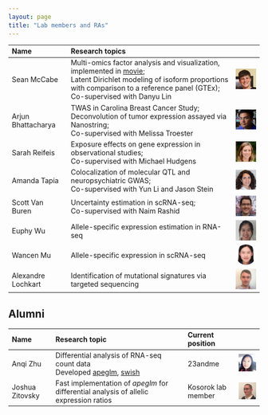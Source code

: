 ```yaml
---
layout: page
title: "Lab members and RAs"
---
```


| Name | Research topics | |
| :--- | :---- | :---- |
| Sean McCabe | Multi-omics factor analysis and visualization, implemented in [movie](https://github.com/mccabes292/movie); <br> Latent Dirichlet modeling of isoform proportions with comparison to a reference panel (GTEx); <br> Co-supervised with Danyu Lin | <img width="100" src="../assets/seanmccabe.png"> |
| Arjun Bhattacharya | TWAS in Carolina Breast Cancer Study; <br> Deconvolution of tumor expression assayed via Nanostring; <br> Co-supervised with Melissa Troester | <img width="100" src="../assets/arjunbhattacharya.jpg"> | 
| Sarah Reifeis | Exposure effects on gene expression in observational studies; <br> Co-supervised with Michael Hudgens | <img width="100" src="../assets/sarahreifeis.jpg"> |
| Amanda Tapia | Colocalization of molecular QTL and neuropsychiatric GWAS; <br> Co-supervised with Yun Li and Jason Stein | <img width="100" src="../assets/amandatapia.jpg"> |
| Scott Van Buren | Uncertainty estimation in scRNA-seq; <br> Co-supervised with Naim Rashid | <img width="100" src="../assets/scottvanburen.jpg"> |
| Euphy Wu | Allele-specific expression estimation in RNA-seq | <img width="100" src="../assets/euphywu.jpg"> |
| Wancen Mu | Allele-specific expression in scRNA-seq | <img width="100" src="../assets/wancenmu.jpg"> |
| Alexandre Lochkart | Identification of mutational signatures via targeted sequencing | <img width="100" src="../assets/alexlockhart.jpg"> |

## Alumni

| Name | Research topic | Current position &nbsp; &nbsp; &nbsp; | |
| :--- | :---- | :---- | :---- |
| Anqi Zhu | Differential analysis of RNA-seq count data <br> Developed [apeglm](http://bioconductor.org/packages/apeglm), [swish](http://bioconductor.org/packages/fishpond) | 23andme | <img width="100" src="../assets/anqizhu.png"> |
| Joshua Zitovsky | Fast implementation of *apeglm* for differential analysis of allelic expression ratios | Kosorok lab member | <img width="100" src="../assets/joshuazitovsky.jpg"> | 
